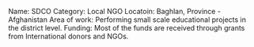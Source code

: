Name: SDCO
Category: Local NGO
Locatoin: Baghlan, Province - Afghanistan
Area of work: Performing small scale educational projects in the district level.
Funding: Most of the funds are received through grants from International donors and NGOs. 
